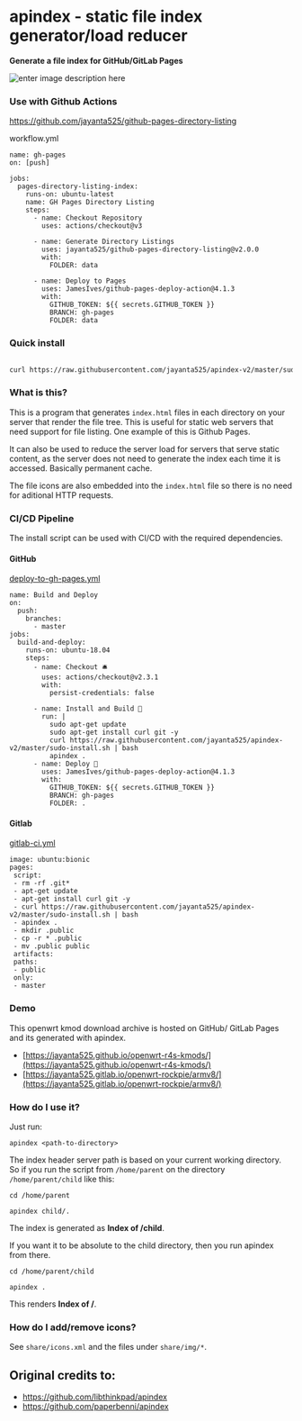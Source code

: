 
# apindex - static file index generator/load reducer

__Generate a file index for GitHub/GitLab Pages__
  
![enter image description here](https://i.imgur.com/m8aXfGu.png)
  
### Use with Github Actions

https://github.com/jayanta525/github-pages-directory-listing

workflow.yml
```
name: gh-pages
on: [push]

jobs:
  pages-directory-listing-index:
    runs-on: ubuntu-latest
    name: GH Pages Directory Listing
    steps:
      - name: Checkout Repository
        uses: actions/checkout@v3

      - name: Generate Directory Listings
        uses: jayanta525/github-pages-directory-listing@v2.0.0
        with:
          FOLDER: data

      - name: Deploy to Pages
        uses: JamesIves/github-pages-deploy-action@4.1.3
        with:
          GITHUB_TOKEN: ${{ secrets.GITHUB_TOKEN }}
          BRANCH: gh-pages
          FOLDER: data
```

### Quick install

```sh

curl https://raw.githubusercontent.com/jayanta525/apindex-v2/master/sudo-install.sh | bash

```

  

### What is this?

This is a program that generates `index.html` files in each directory on your server that render the file tree. This is useful for static web servers that need support for file listing. One example of this is Github Pages.

  

It can also be used to reduce the server load for servers that serve static content, as the server does not need to generate the index each time it is accessed. Basically permanent cache.

  

The file icons are also embedded into the `index.html` file so there is no need for aditional HTTP requests.

### CI/CD Pipeline

The install script can be used with CI/CD with the required dependencies.

#### GitHub
[deploy-to-gh-pages.yml](https://github.com/jayanta525/openwrt-r4s-kmods/blob/master/.github/workflows/deploy-to-gh-pages.yml)

```
name: Build and Deploy
on:
  push:
    branches:
      - master
jobs:
  build-and-deploy:
    runs-on: ubuntu-18.04
    steps:
      - name: Checkout 🛎️
        uses: actions/checkout@v2.3.1
        with:
          persist-credentials: false 

      - name: Install and Build 🔧
        run: |
          sudo apt-get update
          sudo apt-get install curl git -y
          curl https://raw.githubusercontent.com/jayanta525/apindex-v2/master/sudo-install.sh | bash
          apindex .
      - name: Deploy 🚀
        uses: JamesIves/github-pages-deploy-action@4.1.3
        with:
          GITHUB_TOKEN: ${{ secrets.GITHUB_TOKEN }}
          BRANCH: gh-pages
          FOLDER: .
```

#### Gitlab
[gitlab-ci.yml](https://gitlab.com/jayanta525/openwrt-sunxi/-/blob/master/.gitlab-ci.yml)

    image: ubuntu:bionic
    pages:
     script:
     - rm -rf .git*
     - apt-get update
     - apt-get install curl git -y
     - curl https://raw.githubusercontent.com/jayanta525/apindex-v2/master/sudo-install.sh | bash
     - apindex .
     - mkdir .public
     - cp -r * .public
     - mv .public public
     artifacts:
     paths:
     - public
     only:
     - master

### Demo

This openwrt kmod download archive is hosted on GitHub/ GitLab Pages and its generated with apindex.

- [https://jayanta525.github.io/openwrt-r4s-kmods/](https://jayanta525.github.io/openwrt-r4s-kmods/)
- [https://jayanta525.gitlab.io/openwrt-rockpie/armv8/](https://jayanta525.gitlab.io/openwrt-rockpie/armv8/)

  

### How do I use it?

Just run:

```
apindex <path-to-directory>
```

The index header server path is based on your current working directory. So if you run the script from `/home/parent` on the directory `/home/parent/child` like this:

```
cd /home/parent

apindex child/.
```

The index is generated as __Index of /child__.

If you want it to be absolute to the child directory, then you run apindex from there.

```
cd /home/parent/child

apindex .
```

This renders __Index of /__.


### How do I add/remove icons?

See `share/icons.xml` and the files under `share/img/*`.

## Original credits to: 
- https://github.com/libthinkpad/apindex
- https://github.com/paperbenni/apindex

